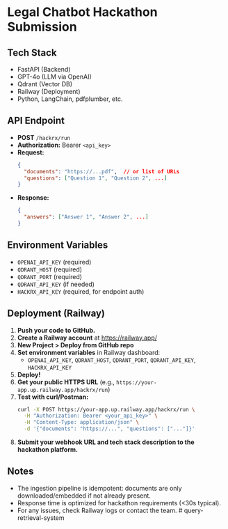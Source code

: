 # Legal Chatbot Hackathon Submission

## Tech Stack
- FastAPI (Backend)
- GPT-4o (LLM via OpenAI)
- Qdrant (Vector DB)
- Railway (Deployment)
- Python, LangChain, pdfplumber, etc.

## API Endpoint
- **POST** `/hackrx/run`
- **Authorization:** Bearer `<api_key>`
- **Request:**
  ```json
  {
    "documents": "https://...pdf",  // or list of URLs
    "questions": ["Question 1", "Question 2", ...]
  }
  ```
- **Response:**
  ```json
  {
    "answers": ["Answer 1", "Answer 2", ...]
  }
  ```

## Environment Variables
- `OPENAI_API_KEY` (required)
- `QDRANT_HOST` (required)
- `QDRANT_PORT` (required)
- `QDRANT_API_KEY` (if needed)
- `HACKRX_API_KEY` (required, for endpoint auth)

## Deployment (Railway)
1. **Push your code to GitHub.**
2. **Create a Railway account** at https://railway.app/
3. **New Project > Deploy from GitHub repo**
4. **Set environment variables** in Railway dashboard:
   - `OPENAI_API_KEY`, `QDRANT_HOST`, `QDRANT_PORT`, `QDRANT_API_KEY`, `HACKRX_API_KEY`
5. **Deploy!**
6. **Get your public HTTPS URL** (e.g., `https://your-app.up.railway.app/hackrx/run`)
7. **Test with curl/Postman:**
   ```sh
   curl -X POST https://your-app.up.railway.app/hackrx/run \
     -H "Authorization: Bearer <your_api_key>" \
     -H "Content-Type: application/json" \
     -d '{"documents": "https://...", "questions": ["..."]}'
   ```
8. **Submit your webhook URL and tech stack description to the hackathon platform.**

## Notes
- The ingestion pipeline is idempotent: documents are only downloaded/embedded if not already present.
- Response time is optimized for hackathon requirements (<30s typical).
- For any issues, check Railway logs or contact the team.
#   q u e r y - r e t r i e v a l - s y s t e m  
 
